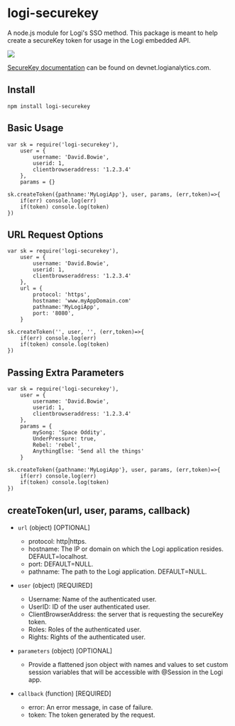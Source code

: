 # logi-securekey
A node.js module for Logi's SSO method. This package is meant to help create a secureKey token for usage in the Logi embedded API.

![](http://www.logianalytics.com/wp-content/uploads/2015/11/Logi_Color_2x.png)

[SecureKey documentation](http://devnet.logianalytics.com/rdPage.aspx?rdReport=Article&dnDocID=2162&dnProd=2) can be found on devnet.logianalytics.com.


## Install
~~~
npm install logi-securekey
~~~


## Basic Usage
~~~
var sk = require('logi-securekey'),
    user = {
        username: 'David.Bowie',
        userid: 1,
        clientbrowseraddress: '1.2.3.4'
    },
    params = {}
    
sk.createToken({pathname:'MyLogiApp'}, user, params, (err,token)=>{
	if(err) console.log(err)
	if(token) console.log(token)
})
~~~


## URL Request Options
~~~
var sk = require('logi-securekey'),
    user = {
        username: 'David.Bowie',
        userid: 1,
        clientbrowseraddress: '1.2.3.4'
    },
    url = {
	    protocol: 'https',
	    hostname: 'www.myAppDomain.com'
	    pathname:'MyLogiApp',
	    port: '8080',
    }
    
sk.createToken('', user, '', (err,token)=>{
	if(err) console.log(err)
	if(token) console.log(token)
})    
~~~


## Passing Extra Parameters
~~~
var sk = require('logi-securekey'),
    user = {
        username: 'David.Bowie',
        userid: 1,
        clientbrowseraddress: '1.2.3.4'
    },
    params = {
	    mySong: 'Space Oddity',
	    UnderPressure: true,
	    Rebel: 'rebel',
	    AnythingElse: 'Send all the things'
    }
    
sk.createToken({pathname:'MyLogiApp'}, user, params, (err,token)=>{
	if(err) console.log(err)
	if(token) console.log(token)
})    
~~~


## createToken(url, user, params, callback)
* `url` (object) [OPTIONAL]
    * protocol: http|https.
    * hostname: The IP or domain on which the Logi application resides. DEFAULT=localhost.
    * port: DEFAULT=NULL.
    * pathname: The path to the Logi application. DEFAULT=NULL.


* `user` (object) [REQUIRED]
    * Username: Name of the authenticated user.
    * UserID: ID of the user authenticated user.
    * ClientBrowserAddress: the server that is requesting the secureKey token.
    * Roles: Roles of the authenticated user.
    * Rights: Rights of the authenticated user.


* `parameters` (object) [OPTIONAL]
    * Provide a flattened json object with names and values to set custom session variables that will be accessible with @Session in the Logi app.


* `callback` (function) [REQUIRED]
    * error: An error message, in case of failure.
    * token: The token generated by the request.